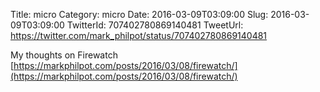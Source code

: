 Title: micro
Category: micro
Date: 2016-03-09T03:09:00
Slug: 2016-03-09T03:09:00
TwitterId: 707402780869140481
TweetUrl: https://twitter.com/mark_philpot/status/707402780869140481

My thoughts on Firewatch [https://markphilpot.com/posts/2016/03/08/firewatch/](https://markphilpot.com/posts/2016/03/08/firewatch/)